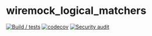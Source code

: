 # wiremock_logical_matchers

[![Build / tests](https://github.com/clechasseur/wiremock_logical_matchers/actions/workflows/rust-build.yml/badge.svg?branch=main&event=push)](https://github.com/clechasseur/wiremock_logical_matchers/actions/workflows/rust-build.yml) [![codecov](https://codecov.io/gh/clechasseur/wiremock_logical_matchers/branch/main/graph/badge.svg?token=NIW54Q8UC3)](https://codecov.io/gh/clechasseur/wiremock_logical_matchers) [![Security audit](https://github.com/clechasseur/wiremock_logical_matchers/actions/workflows/rust-audit.yml/badge.svg?branch=main&event=schedule)](https://github.com/clechasseur/wiremock_logical_matchers/actions/workflows/rust-audit.yml)

